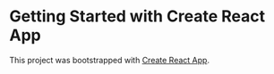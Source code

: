 # Getting Started with Create React App

This project was bootstrapped with [Create React App](https://github.com/venkatesh406/calculator-app/edit/main/README.md).

